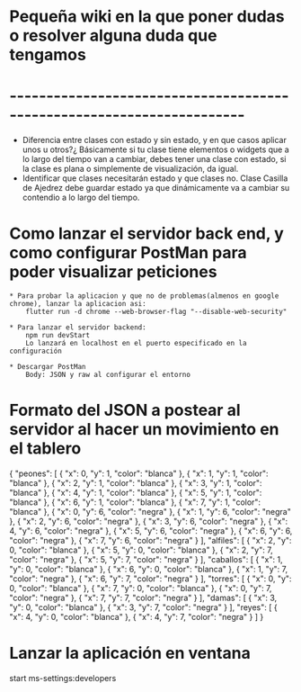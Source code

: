 # Pequeña wiki en la que poner dudas o resolver alguna duda que tengamos #
# ---------------------------------------------------------------------- #

* Diferencia entre clases con estado y sin estado, y en que casos aplicar unos u otros?¿
    Básicamente si tu clase tiene elementos o widgets que a lo largo del tiempo van a cambiar, debes tener una clase con estado, si la
    clase es plana o simplemente de visualización, da igual.
* Identificar que clases necesitarán estado y que clases no.
    Clase Casilla de Ajedrez debe guardar estado ya que dinámicamente va a cambiar su contendio a lo largo del tiempo.


# Como lanzar el servidor back end, y como configurar PostMan para poder visualizar peticiones #
    * Para probar la aplicacion y que no de problemas(almenos en google chrome), lanzar la aplicacion asi:
        flutter run -d chrome --web-browser-flag "--disable-web-security"

    * Para lanzar el servidor backend:
        npm run devStart
        Lo lanzará en localhost en el puerto especificado en la configuración

    * Descargar PostMan
        Body: JSON y raw al configurar el entorno


# Formato del JSON a postear al servidor al hacer un movimiento en el tablero #

{
    "peones": [
        {
            "x": 0,
            "y": 1,
            "color": "blanca"
        },
        {
            "x": 1,
            "y": 1,
            "color": "blanca"
        },
        {
            "x": 2,
            "y": 1,
            "color": "blanca"
        },
        {
            "x": 3,
            "y": 1,
            "color": "blanca"
        },
        {
            "x": 4,
            "y": 1,
            "color": "blanca"
        },
        {
            "x": 5,
            "y": 1,
            "color": "blanca"
        },
        {
            "x": 6,
            "y": 1,
            "color": "blanca"
        },
        {
            "x": 7,
            "y": 1,
            "color": "blanca"
        },
        {
            "x": 0,
            "y": 6,
            "color": "negra"
        },
        {
            "x": 1,
            "y": 6,
            "color": "negra"
        },
        {
            "x": 2,
            "y": 6,
            "color": "negra"
        },
        {
            "x": 3,
            "y": 6,
            "color": "negra"
        },
        {
            "x": 4,
            "y": 6,
            "color": "negra"
        },
        {
            "x": 5,
            "y": 6,
            "color": "negra"
        },
        {
            "x": 6,
            "y": 6,
            "color": "negra"
        },
        {
            "x": 7,
            "y": 6,
            "color": "negra"
        }
    ],
    "alfiles": [
        {
            "x": 2,
            "y": 0,
            "color": "blanca"
        },
        {
            "x": 5,
            "y": 0,
            "color": "blanca"
        },
        {
            "x": 2,
            "y": 7,
            "color": "negra"
        },
        {
            "x": 5,
            "y": 7,
            "color": "negra"
        }
    ],
    "caballos": [
        {
            "x": 1,
            "y": 0,
            "color": "blanca"
        },
        {
            "x": 6,
            "y": 0,
            "color": "blanca"
        },
        {
            "x": 1,
            "y": 7,
            "color": "negra"
        },
        {
            "x": 6,
            "y": 7,
            "color": "negra"
        }
    ],
    "torres": [
        {
            "x": 0,
            "y": 0,
            "color": "blanca"
        },
        {
            "x": 7,
            "y": 0,
            "color": "blanca"
        },
        {
            "x": 0,
            "y": 7,
            "color": "negra"
        },
        {
            "x": 7,
            "y": 7,
            "color": "negra"
        }
    ],
    "damas": [
        {
            "x": 3,
            "y": 0,
            "color": "blanca"
        },
        {
            "x": 3,
            "y": 7,
            "color": "negra"
        }
    ],
    "reyes": [
        {
            "x": 4,
            "y": 0,
            "color": "blanca"
        },
        {
            "x": 4,
            "y": 7,
            "color": "negra"
        }
    ]
}

# Lanzar la aplicación en ventana #
start ms-settings:developers